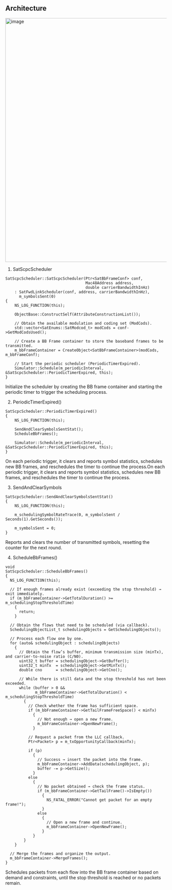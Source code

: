 ## Architecture

<img width="695" height="762" alt="image" src="https://github.com/user-attachments/assets/601385af-308e-42e8-abe8-a76aab6a829b" />


1. SatScpcScheduler

```
SatScpcScheduler::SatScpcScheduler(Ptr<SatBbFrameConf> conf,
                                   Mac48Address address,
                                   double carrierBandwidthInHz)
    : SatFwdLinkScheduler(conf, address, carrierBandwidthInHz),
      m_symbolsSent(0)
{
    NS_LOG_FUNCTION(this);

    ObjectBase::ConstructSelf(AttributeConstructionList());

    // Obtain the available modulation and coding set (ModCods).
    std::vector<SatEnums::SatModcod_t> modCods = conf->GetModCodsUsed();

    // Create a BB Frame container to store the baseband frames to be transmitted.
    m_bbFrameContainer = CreateObject<SatBbFrameContainer>(modCods, m_bbFrameConf);

    // Start the periodic scheduler (PeriodicTimerExpired).
    Simulator::Schedule(m_periodicInterval, &SatScpcScheduler::PeriodicTimerExpired, this);
}
```
Initialize the scheduler by creating the BB frame container and starting the periodic timer to trigger the scheduling process.

2. PeriodicTimerExpired()
```
SatScpcScheduler::PeriodicTimerExpired()
{
    NS_LOG_FUNCTION(this);

    SendAndClearSymbolsSentStat();
    ScheduleBbFrames();

    Simulator::Schedule(m_periodicInterval, &SatScpcScheduler::PeriodicTimerExpired, this);
}
```
On each periodic trigger, it clears and reports symbol statistics, schedules new BB frames, and reschedules the timer to continue the process.On each periodic trigger, it clears and reports symbol statistics, schedules new BB frames, and reschedules the timer to continue the process.

3. SendAndClearSymbols

```
SatScpcScheduler::SendAndClearSymbolsSentStat()
{
    NS_LOG_FUNCTION(this);

    m_schedulingSymbolRateTrace(0, m_symbolsSent / Seconds(1).GetSeconds());

    m_symbolsSent = 0;
}
```
Reports and clears the number of transmitted symbols, resetting the counter for the next round.

4. ScheduleBbFrames()
   
```
void
SatScpcScheduler::ScheduleBbFrames()
{
  NS_LOG_FUNCTION(this);

  // If enough frames already exist (exceeding the stop threshold) → exit immediately.
  if (m_bbFrameContainer->GetTotalDuration() >= m_schedulingStopThresholdTime)
    {
      return;
    }

  // Obtain the flows that need to be scheduled (via callback).
  SchedulingObjectList_t schedulingObjects = GetSchedulingObjects();

  // Process each flow one by one.
  for (auto& schedulingObject : schedulingObjects)
    {
      // Obtain the flow’s buffer, minimum transmission size (minTx), and carrier-to-noise ratio (C/N0).
      uint32_t buffer = schedulingObject->GetBuffer();
      uint32_t minTx  = schedulingObject->GetMinTx();
      double cno      = schedulingObject->GetCno();

      // While there is still data and the stop threshold has not been exceeded.
      while (buffer > 0 &&
             m_bbFrameContainer->GetTotalDuration() < m_schedulingStopThresholdTime)
        {
          // Check whether the frame has sufficient space.
          if (m_bbFrameContainer->GetTailFrameFreeSpace() < minTx)
            {
              // Not enough → open a new frame.
              m_bbFrameContainer->OpenNewFrame();
            }

          // Request a packet from the LLC callback.
          Ptr<Packet> p = m_txOpportunityCallback(minTx);

          if (p)
            {
              // Success → insert the packet into the frame.
              m_bbFrameContainer->AddData(schedulingObject, p);
              buffer -= p->GetSize();
            }
          else
            {
              // No packet obtained → check the frame status.
              if (m_bbFrameContainer->GetTailFrame()->IsEmpty())
                {
                  NS_FATAL_ERROR("Cannot get packet for an empty frame!");
                }
              else
                {
                  // Open a new frame and continue.
                  m_bbFrameContainer->OpenNewFrame();
                }
            }
        }
    }

  // Merge the frames and organize the output.
  m_bbFrameContainer->MergeFrames();
}
```
Schedules packets from each flow into the BB frame container based on demand and constraints, until the stop threshold is reached or no packets remain.
